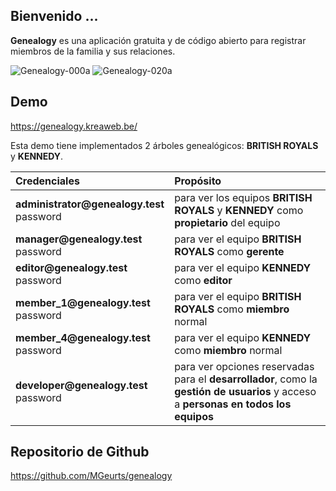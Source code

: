 ## Bienvenido ...

**Genealogy** es una aplicación gratuita y de código abierto para registrar miembros de la familia y sus relaciones.

<img src="https://genealogy.kreaweb.be/img/help/genealogy-000a.webp" class="rounded" alt="Genealogy-000a">
<img src="https://genealogy.kreaweb.be/img/help/genealogy-020a.webp" class="rounded" alt="Genealogy-020a">

## Demo

<a href="https://genealogy.kreaweb.be/" target="_blank">https://genealogy.kreaweb.be/</a>

Esta demo tiene implementados 2 árboles genealógicos: **BRITISH ROYALS** y **KENNEDY**.

<table>
    <thead>
        <tr>
            <th style="text-align:left">Credenciales</th>
            <th style="text-align:left">Propósito</th>
        </tr>
    </thead>
    <tbody>
        <tr>
            <td><b>administrator@genealogy.test</b><br/>password</td>
            <td>para ver los equipos <b>BRITISH ROYALS</b> y <b>KENNEDY</b> como <b>propietario</b> del equipo</td>
        </tr>
        <tr>
            <td><b>manager@genealogy.test</b><br/>password</td>
            <td>para ver el equipo <b>BRITISH ROYALS</b> como <b>gerente</b></td>
        </tr>
        <tr>
            <td><b>editor@genealogy.test</b><br/>password</td>
            <td>para ver el equipo <b>KENNEDY</b> como <b>editor</b></td>
        </tr>
        <tr>
            <td><b>member_1@genealogy.test</b><br/>password</td>
            <td>para ver el equipo <b>BRITISH ROYALS</b> como <b>miembro</b> normal</td>
        </tr>
        <tr>
            <td><b>member_4@genealogy.test</b><br/>password</td>
            <td>para ver el equipo <b>KENNEDY</b> como <b>miembro</b> normal</td>
        </tr>
        <tr>
            <td><b>developer@genealogy.test</b><br/>password</td>
            <td>para ver opciones reservadas para el <b>desarrollador</b>, como la <b>gestión de usuarios</b> y acceso a <b>personas en todos los equipos</b></td>
        </tr>
    </tbody>
</table>

## Repositorio de Github

<a href="https://github.com/MGeurts/genealogy/" target="_blank">https://github.com/MGeurts/genealogy</a>
